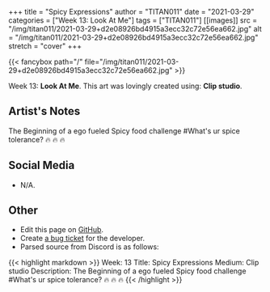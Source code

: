+++
title =       "Spicy Expressions"
author =      "TITAN011"
date =        "2021-03-29"
categories =  ["Week 13: Look At Me"]
tags =        ["TITAN011"]
[[images]]
                      src = "/img/titan011/2021-03-29+d2e08926bd4915a3ecc32c72e56ea662.jpg"
                      alt = "/img/titan011/2021-03-29+d2e08926bd4915a3ecc32c72e56ea662.jpg"
                      stretch = "cover"
+++


{{< fancybox path="/" file="/img/titan011/2021-03-29+d2e08926bd4915a3ecc32c72e56ea662.jpg" >}}


Week 13: **Look At Me**. This art was lovingly created using: **Clip studio**.

## Artist's Notes

The Beginning of a ego fueled Spicy food challenge #What's ur spice tolerance? 🔥 🔥 🔥

## Social Media

- N/A.

## Other

- Edit this page on [GitHub](https://github.com/teaminkling/web-refresh/edit/main/blog/content/blog/titan011-week-13-a56d.md).
- Create [a bug ticket](https://github.com/teaminkling/web-refresh/issues/new?assignees=&labels=bug&template=problem-report.md&title=) for the developer.
- Parsed source from Discord is as follows:

{{< highlight markdown >}}
Week: 13
Title: Spicy Expressions
Medium: Clip studio
Description: The Beginning of a ego fueled Spicy food challenge #What's ur spice tolerance? 🔥 🔥 🔥
{{< /highlight >}}